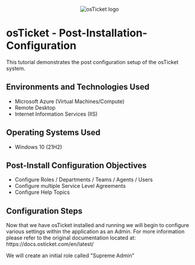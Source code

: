 
<p align="center">
<img src="https://i.imgur.com/Clzj7Xs.png" alt="osTicket logo"/>
</p>

<h1>osTicket - Post-Installation-Configuration</h1>
This tutorial demonstrates the post configuration setup of the osTicket system.<br />


<h2>Environments and Technologies Used</h2>

- Microsoft Azure (Virtual Machines/Compute)
- Remote Desktop
- Internet Information Services (IIS)

<h2>Operating Systems Used </h2>

- Windows 10</b> (21H2)

<h2>Post-Install Configuration Objectives</h2>

- Configure Roles / Departments / Teams / Agents / Users
- Configure multiple Service Level Agreements
- Configure Help Topics

<h2>Configuration Steps</h2>

<p> Now that we have osTicket installed and running we will begin to configure various settings within the application as an Admin. For more information please refer to the original documentation located at: https://docs.osticket.com/en/latest/ </p>

<p> We will create an initial role called "Supreme Admin"</p>
